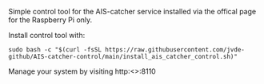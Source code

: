 Simple control tool for the AIS-catcher service installed via the offical page for the Raspberry Pi only. 

Install control tool with:
```
sudo bash -c "$(curl -fsSL https://raw.githubusercontent.com/jvde-github/AIS-catcher-control/main/install_ais_catcher_control.sh)"
```

Manage your system by visiting http:<<IP address RPI>>:8110

